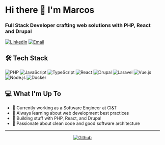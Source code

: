 # Hi there 👋 I'm Marcos

### Full Stack Developer crafting web solutions with PHP, React and Drupal

<div align="left">
  
[![LinkedIn](https://img.shields.io/badge/LinkedIn-0077B5?style=for-the-badge&logo=linkedin&logoColor=white)](https://www.linkedin.com/in/marcos-p-rios)
[![Email](https://img.shields.io/badge/ProtonMail-8B89CC?style=for-the-badge&logo=protonmail&logoColor=white)](mailto:marc_rios@protonmail.com)

</div>

## 🛠️ Tech Stack

![PHP](https://img.shields.io/badge/PHP-777BB4?style=flat-square&logo=php&logoColor=white)
![JavaScript](https://img.shields.io/badge/JavaScript-F7DF1E?style=flat-square&logo=javascript&logoColor=black)
![TypeScript](https://img.shields.io/badge/TypeScript-007ACC?style=flat-square&logo=typescript&logoColor=white)
![React](https://img.shields.io/badge/React-20232A?style=flat-square&logo=react&logoColor=61DAFB)
![Drupal](https://img.shields.io/badge/Drupal-0678BE?style=flat-square&logo=drupal&logoColor=white)
![Laravel](https://img.shields.io/badge/Laravel-FF2D20?style=flat-square&logo=laravel&logoColor=white)
![Vue.js](https://img.shields.io/badge/Vue.js-35495E?style=flat-square&logo=vue.js&logoColor=4FC08D)
![Node.js](https://img.shields.io/badge/Node.js-43853D?style=flat-square&logo=node.js&logoColor=white)
![Docker](https://img.shields.io/badge/Docker-2496ED?style=flat-square&logo=docker&logoColor=white)

## 💻 What I'm Up To

- 🏢 Currently working as a Software Engineer at CI&T
- 🌱 Always learning about web development best practices
- 🔧 Building stuff with PHP, React, and Drupal
- 🚀 Passionate about clean code and good software architecture

---

<div align="center">
  
  [![Github](https://img.shields.io/github/followers/marcoslor?label=Follow&style=social)](https://github.com/marcoslor)
  
</div>
